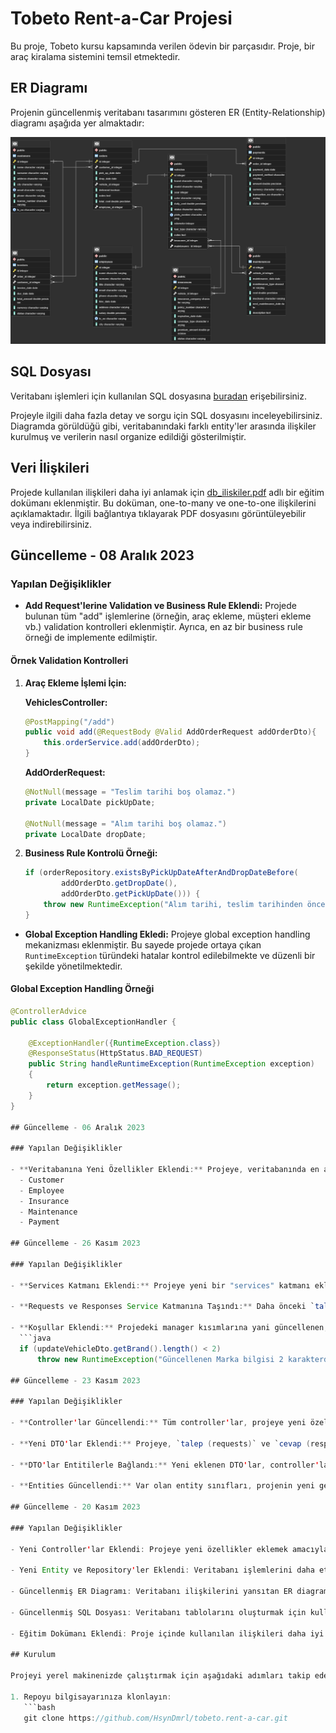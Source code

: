 # Tobeto Rent-a-Car Projesi

Bu proje, Tobeto kursu kapsamında verilen ödevin bir parçasıdır. Proje, bir araç kiralama sistemini temsil etmektedir.

## ER Diagramı

Projenin güncellenmiş veritabanı tasarımını gösteren ER (Entity-Relationship) diagramı aşağıda yer almaktadır:

![ER Diagram](https://github.com/HsynDmrl/tobeto.rent-a-car/blob/main/20.11.2023ER-diagram.png)

## SQL Dosyası

Veritabanı işlemleri için kullanılan SQL dosyasına [buradan](./18.11.2023SQL.pgerd) erişebilirsiniz.

Projeyle ilgili daha fazla detay ve sorgu için SQL dosyasını inceleyebilirsiniz.
Diagramda görüldüğü gibi, veritabanındaki farklı entity'ler arasında ilişkiler kurulmuş ve verilerin nasıl organize edildiği gösterilmiştir.

## Veri İlişkileri

Projede kullanılan ilişkileri daha iyi anlamak için [db_iliskiler.pdf](https://github.com/HsynDmrl/tobeto.rent-a-car/blob/main/db_iliskiler.pdf) adlı bir eğitim dokümanı eklenmiştir. Bu doküman, one-to-many ve one-to-one ilişkilerini açıklamaktadır. İlgili bağlantıya tıklayarak PDF dosyasını görüntüleyebilir veya indirebilirsiniz.

## Güncelleme - 08 Aralık 2023

### Yapılan Değişiklikler

- **Add Request'lerine Validation ve Business Rule Eklendi:** Projede bulunan tüm "add" işlemlerine (örneğin, araç ekleme, müşteri ekleme vb.) validation kontrolleri eklenmiştir. Ayrıca, en az bir business rule örneği de implemente edilmiştir.

#### Örnek Validation Kontrolleri

1. **Araç Ekleme İşlemi İçin:**
   
    **VehiclesController:**
    ```java
    @PostMapping("/add")
    public void add(@RequestBody @Valid AddOrderRequest addOrderDto){
        this.orderService.add(addOrderDto);
    }
    ```

    **AddOrderRequest:**
    ```java
    @NotNull(message = "Teslim tarihi boş olamaz.")
    private LocalDate pickUpDate;

    @NotNull(message = "Alım tarihi boş olamaz.")
    private LocalDate dropDate;
    ```

2. **Business Rule Kontrolü Örneği:**
   ```java
   if (orderRepository.existsByPickUpDateAfterAndDropDateBefore(
           addOrderDto.getDropDate(),
           addOrderDto.getPickUpDate())) {
       throw new RuntimeException("Alım tarihi, teslim tarihinden önce olmalıdır.");
   }

- **Global Exception Handling Ekledi:** Projeye global exception handling mekanizması eklenmiştir. Bu sayede projede ortaya çıkan `RuntimeException` türündeki hatalar kontrol edilebilmekte ve düzenli bir şekilde yönetilmektedir.

#### Global Exception Handling Örneği

```java
@ControllerAdvice
public class GlobalExceptionHandler {

    @ExceptionHandler({RuntimeException.class})
    @ResponseStatus(HttpStatus.BAD_REQUEST)
    public String handleRuntimeException(RuntimeException exception)
    {
        return exception.getMessage();
    }
}

## Güncelleme - 06 Aralık 2023

### Yapılan Değişiklikler

- **Veritabanına Yeni Özellikler Eklendi:** Projeye, veritabanında en az 5 entity için her birine en az 2 derived method ve en az 2 JPQL query örneği eklenmiştir. Bu örnekler aşağıdaki entity'ler için uygulanmıştır:
  - Customer
  - Employee
  - Insurance
  - Maintenance
  - Payment

## Güncelleme - 26 Kasım 2023

### Yapılan Değişiklikler

- **Services Katmanı Eklendi:** Projeye yeni bir "services" katmanı eklendi. Bu katman, `abstract` ve `concrete` sınıfları içererek, iş mantığını daha iyi düzenlemek ve daha modüler bir yapı oluşturmak amacıyla tasarlandı.

- **Requests ve Responses Service Katmanına Taşındı:** Daha önceki `talep (requests)` ve `cevap (responses)` verileri, bu güncelleme ile "services" katmanına taşındı. Bu sayede iş mantığı, bu katman aracılığıyla daha düzenli bir şekilde yönetilmektedir.

- **Koşullar Eklendi:** Projedeki manager kısımlarına yani güncellenen,yeni eklenen ve silinecek olan bilgileri kontrol etmek için, koşullar eklendi. Örneğin:
  ```java
  if (updateVehicleDto.getBrand().length() < 2)
      throw new RuntimeException("Güncellenen Marka bilgisi 2 karakterden kısa olamaz.");

## Güncelleme - 23 Kasım 2023

### Yapılan Değişiklikler

- **Controller'lar Güncellendi:** Tüm controller'lar, projeye yeni özellikler eklemek amacıyla güncellendi. Yapılan değişiklikler, projenin daha esnek ve genişletilebilir olmasını sağlamaktadır.

- **Yeni DTO'lar Eklendi:** Projeye, `talep (requests)` ve `cevap (responses)` verilerini işlemek üzere iki ayrı DTO (Data Transfer Object) eklendi. Bu DTO'lar, veri transferini düzenlemek ve kontrol etmek için kullanılmaktadır.

- **DTO'lar Entitilerle Bağlandı:** Yeni eklenen DTO'lar, controller'lar aracılığıyla entitilere bağlandı. Bu sayede veri işlemleri daha spesifik ve verimli bir şekilde gerçekleştirilebilmektedir.

- **Entities Güncellendi:** Var olan entity sınıfları, projenin yeni gereksinimlerine uyacak şekilde güncellendi. Bu değişiklikler, veritabanı operasyonlarını daha etkili bir hale getirmektedir.

## Güncelleme - 20 Kasım 2023

### Yapılan Değişiklikler

- Yeni Controller'lar Eklendi: Projeye yeni özellikler eklemek amacıyla `controllers` dizinine yeni controller'lar eklendi. Bu controller'lar, projenin farklı modüllerini yönetmek için kullanılmaktadır.

- Yeni Entity ve Repository'ler Eklendi: Veritabanı işlemlerini daha etkili yönetmek için yeni `entities` ve `repositories` sınıfları oluşturuldu. Bu sayede veritabanı operasyonları daha modüler hale getirildi.

- Güncellenmiş ER Diagramı: Veritabanı ilişkilerini yansıtan ER diagramı güncellendi. Yeni entity'ler ve ilişkiler diagramda yer almaktadır.

- Güncellenmiş SQL Dosyası: Veritabanı tablolarını oluşturmak için kullanılan SQL dosyası güncellendi. Yeni eklenen tablolar ve ilişkiler bu dosyada yer almaktadır.

- Eğitim Dokümanı Eklendi: Proje içinde kullanılan ilişkileri daha iyi anlamak için `db_iliskiler.pdf` adlı bir eğitim dokümanı eklendi. Bu doküman, one-to-many ve one-to-one ilişkilerini açıklamaktadır.

## Kurulum

Projeyi yerel makinenizde çalıştırmak için aşağıdaki adımları takip edebilirsiniz:

1. Repoyu bilgisayarınıza klonlayın: 
   ```bash
   git clone https://github.com/HsynDmrl/tobeto.rent-a-car.git
